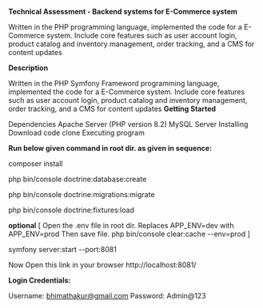  **Technical Assessment - Backend systems for E-Commerce system**

Written in the PHP programming language, implemented the code for a E-Commerce system. Include core features such as user account login,  product catalog and inventory management,
 order tracking, and a CMS for content updates

**Description**

Written in the PHP Symfony Frameword programming language, implemented the code for a E-Commerce system. Include core features such as user account login,  product catalog and inventory management,
 order tracking, and a CMS for content updates
**Getting Started**

Dependencies
Apache Server (PHP version 8.2)
MySQL Server
Installing
Download code clone
Executing program

**Run below given command in root dir. as given in sequence:**

composer install

php bin/console doctrine:database:create

php bin/console doctrine:migrations:migrate

php bin/console doctrine:fixtures:load



**optional**
[
Open the .env file in root dir.
Replaces APP_ENV=dev with APP_ENV=prod
Then save file.
php bin/console clear:cache --env=prod
]

symfony server:start --port:8081


Now Open this link in your browser
http://localhost:8081/

**Login Credentials:**

Username: bhimathakur@gmail.com
Password: Admin@123
